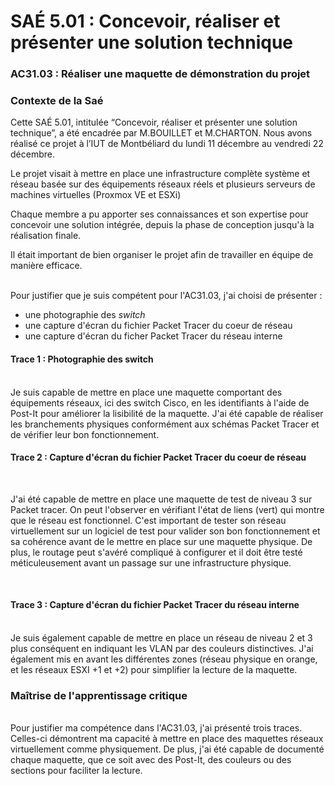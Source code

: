 # SAÉ 5.01 : Concevoir, réaliser et présenter une solution technique
### AC31.03 : Réaliser une maquette de démonstration du projet
### Contexte de la Saé<br/>
Cette SAÉ 5.01, intitulée “Concevoir, réaliser et présenter une solution technique”, a été encadrée par M.BOUILLET et M.CHARTON. Nous avons réalisé ce projet à l’IUT de Montbéliard du lundi 11 décembre au vendredi 22 décembre.

Le projet visait à mettre en place une infrastructure complète système et réseau basée sur des équipements réseaux réels et plusieurs serveurs de machines virtuelles (Proxmox VE et ESXi)

Chaque membre a pu apporter ses connaissances et son expertise pour concevoir une solution intégrée, depuis la phase de conception jusqu'à la réalisation finale.

Il était important de bien organiser le projet afin de travailler en équipe de manière efficace.


<br/>Pour justifier que je suis compétent pour l'AC31.03, j'ai choisi de présenter :
- une photographie des <em>switch</em>
- une capture d'écran du fichier Packet Tracer du coeur de réseau
- une capture d'écran du ficher Packet Tracer du réseau interne

#### Trace 1 : Photographie des switch 
<br/>
Je suis capable de mettre en place une maquette comportant des équipements réseaux, ici des switch Cisco, en les identifiants à l'aide de Post-It pour améliorer la lisibilité de la maquette.
J'ai été capable de réaliser les branchements physiques conformément aux schémas Packet Tracer et de vérifier leur bon fonctionnement.
<br/>

#### Trace 2 : Capture d'écran du fichier Packet Tracer du coeur de réseau 
<br/>
 
J'ai été capable de mettre en place une maquette de test de niveau 3 sur Packet tracer.
On peut l'observer en vérifiant l'état de liens (vert) qui montre que le réseau est fonctionnel.
C'est important de tester son réseau virtuellement sur un logiciel de test pour valider son bon fonctionnement et sa cohérence avant de le mettre en place sur une maquette physique.
De plus, le routage peut s'avéré compliqué à configurer et il doit être testé méticuleusement avant un passage sur une infrastructure physique.

<br/>

#### Trace 3 : Capture d'écran du fichier Packet Tracer du réseau interne
<br/>
Je suis également capable de mettre en place un réseau de niveau 2 et 3 plus conséquent en indiquant les VLAN par des couleurs distinctives.
J'ai également mis en avant les différentes zones (réseau physique en orange, et les réseaux ESXI +1 et +2) pour simplifier la lecture de la maquette.
<br/>


### Maîtrise de l'apprentissage critique
<br/>
Pour justifier ma compétence dans l'AC31.03, j'ai présenté trois traces. 
<br/>
Celles-ci démontrent ma capacité à mettre en place des maquettes réseaux virtuellement comme physiquement. De plus, j'ai été capable de documenté chaque maquette, que ce soit avec des Post-It, des couleurs ou des sections pour faciliter la lecture.
<br/>

